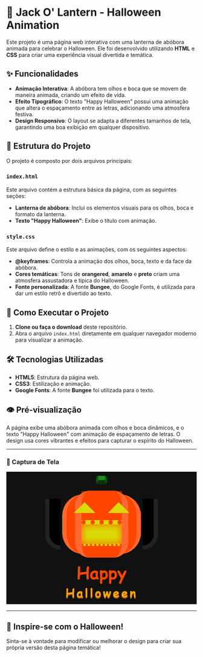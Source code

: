 # 🎃 Jack O' Lantern - Halloween Animation

Este projeto é uma página web interativa com uma lanterna de abóbora animada para celebrar o Halloween. Ele foi desenvolvido utilizando **HTML** e **CSS** para criar uma experiência visual divertida e temática.

## ✨ Funcionalidades

- **Animação Interativa**: A abóbora tem olhos e boca que se movem de maneira animada, criando um efeito de vida.
- **Efeito Tipográfico**: O texto "Happy Halloween" possui uma animação que altera o espaçamento entre as letras, adicionando uma atmosfera festiva.
- **Design Responsivo**: O layout se adapta a diferentes tamanhos de tela, garantindo uma boa exibição em qualquer dispositivo.

## 📂 Estrutura do Projeto

O projeto é composto por dois arquivos principais:

### `index.html`
Este arquivo contém a estrutura básica da página, com as seguintes seções:
- **Lanterna de abóbora**: Inclui os elementos visuais para os olhos, boca e formato da lanterna.
- **Texto "Happy Halloween"**: Exibe o título com animação.

### `style.css`
Este arquivo define o estilo e as animações, com os seguintes aspectos:
- **@keyframes**: Controla a animação dos olhos, boca, texto e da face da abóbora.
- **Cores temáticas**: Tons de **orangered**, **amarelo** e **preto** criam uma atmosfera assustadora e típica do Halloween.
- **Fonte personalizada**: A fonte **Bungee**, do Google Fonts, é utilizada para dar um estilo retrô e divertido ao texto.

## 🚀 Como Executar o Projeto

1. **Clone ou faça o download** deste repositório.
2. Abra o arquivo `index.html` diretamente em qualquer navegador moderno para visualizar a animação.

## 🛠️ Tecnologias Utilizadas

- **HTML5**: Estrutura da página web.
- **CSS3**: Estilização e animação.
- **Google Fonts**: A fonte **Bungee** foi utilizada para o texto.

## 👁️ Pré-visualização

A página exibe uma abóbora animada com olhos e boca dinâmicos, e o texto "Happy Halloween" com animação de espaçamento de letras. O design usa cores vibrantes e efeitos para capturar o espírito do Halloween.

---

### 📸 Captura de Tela

![Captura de Tela do Projeto](./img/jack.png)

---

## 🎃 Inspire-se com o Halloween!

Sinta-se à vontade para modificar ou melhorar o design para criar sua própria versão desta página temática!
